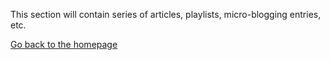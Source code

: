 This section will contain series of articles, playlists, micro-blogging entries, etc.

[Go back to the homepage](../../README.md)
